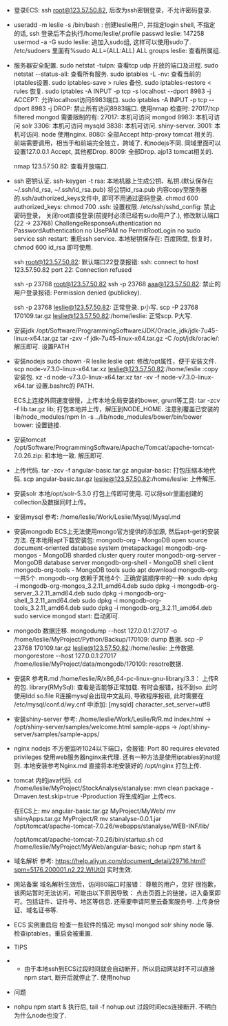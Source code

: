* 登录ECS: ssh root@123.57.50.82,  后改为ssh密钥登录，不允许密码登录.

* useradd -m leslie -s /bin/bash : 创建leslie用户, 并指定login shell, 不指定的话, ssh 登录后不会执行/home/leslie/.profile
  passwd leslie:   147258
  usermod -a -G sudo leslie:  追加入sudo组, 这样可以使用sudo了.  /etc/sudoers 里面有%sudo   ALL=(ALL:ALL) ALL
  groups leslie: 查看所属组.

* 服务器安全配置.
  sudo netstat -tulpn:  查看tcp udp 开放的端口及进程.
  sudo netstat --status-all: 查看所有服务.
  sudo iptables -L -nv:  查看当前的iptables设置.
  sudo iptables-save > rules       备份.
  sudo iptables-restore < rules    恢复.
  sudo iptables -A INPUT -p tcp -s localhost --dport 8983 -j ACCEPT: 允许localhost访问8983端口.
  sudo iptables -A INPUT -p tcp --dport 8983 -j DROP: 禁止所有访问8983端口. 使用nmap 检查时: 27017/tcp filtered mongod
  需要限制的有: 
  27017: 本机可访问  mongod
  8983: 本机可访问 solr
  3306: 本机可访问 mysqld 
  3838: 本机可访问. shiny-server. 
  3001: 本机可访问.  node  使用nginx.
  8080: 全部Accept http-proxy tomcat 相关的. 前端需要调用，相当于和前端完全独立，跨域了. 和nodejs不同. 同域里面可以设置127.0.0.1 Accept, 其他都Drop. 
  8009: 全部Drop. ajp13 tomcat相关的.

  nmap 123.57.50.82: 查看开放端口.

* ssh 密钥认证.
  ssh-keygen -t rsa:  本地机器上生成公钥、私钥.(默认保存在~/.ssh/id_rsa, ~/.ssh/id_rsa.pub)
  将公钥id_rsa.pub 内容copy至服务器的.ssh/authorized_keys文件中, 即可不用通过密码登录.
  chmod 600 authorized_keys:
  chmod 700 .ssh:   设置权限.
  /etc/ssh/sshd_config: 禁止密码登录， 关闭root直接登录(前提时必须已经有sudo用户了.), 修改默认端口(22 -> 23768)
  ChallengeResponseAuthentication no
  PasswordAuthentication no
  UsePAM no
  PermitRootLogin no
  sudo service ssh restart: 重启ssh service.
  本地秘钥保存在: 百度网盘, 恢复时， chmod 600 id_rsa 即可使用.

  ssh root@123.57.50.82: 默认端口22登录报错:
  ssh: connect to host 123.57.50.82 port 22: Connection refused

  ssh -p 23768 root@123.57.50.82
  ssh -p 23768 aaa@123.57.50.82: 禁止的用户登录报错:
  Permission denied (publickey).

  ssh -p 23768 leslie@123.57.50.82: 正常登录. p小写.
  scp -P 23768 170109.tar.gz  leslie@123.57.50.82:/home/leslie: 正常scp. P大写.

* 安装jdk
  /opt/Software/ProgrammingSoftware/JDK/Oracle_jdk/jdk-7u45-linux-x64.tar.gz
  tar -zxv -f jdk-7u45-linux-x64.tar.gz -C /opt/jdk/oracle/:  解压即可. 设置PATH

* 安装nodejs
  sudo chown -R leslie:leslie opt: 修改/opt属性，便于安装文件.
  scp node-v7.3.0-linux-x64.tar.xz leslie@123.57.50.82:/home/leslie  :copy 安装包.
  xz -d node-v7.3.0-linux-x64.tar.xz
  tar -xv -f node-v7.3.0-linux-x64.tar
  设置.bashrc的 PATH.

  ECS上连接外网速度很慢，上传本地全局安装的bower, grunt等工具:
  tar -zcv -f lib.tar.gz lib;  打包本地并上传，解压到NODE_HOME. 注意别覆盖已安装的lib/node_modules/npm
  ln -s ../lib/node_modules/bower/bin/bower bower: 设置链接.

* 安装tomcat
  /opt/Software/ProgrammingSoftware/Apache/Tomcat/apache-tomcat-7.0.26.zip: 和本地一致.
  解压即可.

* 上传代码.
  tar -zcv -f angular-basic.tar.gz angular-basic:  打包压缩本地代码.
  scp angular-basic.tar.gz leslie@123.57.50.82:/home/leslie: 上传解压.

* 安装solr
  本地/opt/solr-5.3.0 打包上传即可使用. 可以将solr里面创建的collection及数据同时上传。

* 安装mysql
  参考: /home/leslie/Work/Leslie/Mysql/Mysql.md

* 安装mongodb
  ECS上无法使用mongo官方提供的添加源, 然后apt-get的安装方法. 
  在本地用apt下载安装包:
   mongodb-org - MongoDB open source document-oriented database system (metapackage)
   mongodb-org-mongos - MongoDB sharded cluster query router
   mongodb-org-server - MongoDB database server
   mongodb-org-shell - MongoDB shell client
   mongodb-org-tools - MongoDB tools
  sudo apt download mongodb-org: 一共5个. mongodb-org 依赖于其他4个. 
  正确安装顺序中的一种:
  sudo dpkg -i mongodb-org-mongos_3.2.11_amd64.deb
  sudo dpkg -i mongodb-org-server_3.2.11_amd64.deb
  sudo dpkg -i mongodb-org-shell_3.2.11_amd64.deb
  sudo dpkg -i mongodb-org-tools_3.2.11_amd64.deb
  sudo dpkg -i mongodb-org_3.2.11_amd64.deb
  sudo service mongod start: 启动即可.

* mongodb 数据迁移.
  mongodump --host 127.0.0.1:27017 -o /home/leslie/MyProject/Python/Backup/170109: dump 数据.
  scp -P 23768 170109.tar.gz  leslie@123.57.50.82:/home/leslie: 上传数据.
  mongorestore --host 127.0.0.1:27017 /home/leslie/MyProject/data/mongodb/170109: resotre数据.

* 安装R
  参考R.md
  /home/leslie/R/x86_64-pc-linux-gnu-library/3.3：  上传R的包.
  library(RMySql): 查看是否能够正常加载. 有时会报错，找不到so.  此时使用ldd  so.file
  R连接mysql会出现中文乱码, 导致程序报错, 此时需要在 /etc/mysql/conf.d/wy.cnf 中添加: 
    [mysqld]
    character_set_server=utf8


* 安装shiny-server
  参考: /home/leslie/Work/Leslie/R/R.md
   index.html -> /opt/shiny-server/samples/welcome.html
   sample-apps -> /opt/shiny-server/samples/sample-apps/

* nginx
  nodejs 不方便监听1024以下端口，会报错: Port 80 requires elevated privileges
  使用web服务器nginx来代理.  还有一种方法是使用iptables的nat规则.
  本地安装参考Nginx.md
  直接将本地安装好的 /opt/nginx 打包上传.

* tomcat 内的java代码.
  cd /home/leslie/MyProject/StockAnalyse/stanalyse: mvn clean package -Dmaven.test.skip=true -Pproduction  将生成的jar 上传ecs.

  在ECS上:
  mv angular-basic.tar.gz  MyProject/MyWeb/
  mv shinyApps.tar.gz MyProject/R
  mv stanalyse-0.0.1.jar /opt/tomcat/apache-tomcat-7.0.26/webapps/stanalyse/WEB-INF/lib/

  /opt/tomcat/apache-tomcat-7.0.26/bin/startup.sh
  cd /home/leslie/MyProject/MyWeb/angular-basic; nohup npm start &


* 域名解析
  参考: https://help.aliyun.com/document_detail/29716.html?spm=5176.200001.n2.22.WlUt0l
  实时生效.

* 网站备案
  域名解析生效后，访问80端口时报错：
  尊敬的用户，您好
    很抱歉，该网站暂时无法访问，可能由以下原因导致：
  点击页面上的链接，进入备案即可。包括证件、证件号、地区等信息. 还需要申请阿里云备案服务号. 上传身份证、域名证书等.

* ECS 实例重启后
  检查一些软件的情况: mysql mongod solr shiny node 等.
  检查iptables，重启会被重置.

* TIPS
- * 由于本地ssh到ECS过段时间就会自动断开，所以启动网站时不可以直接 npm start, 断开后就停止了.  使用nohup 


* 问题
 - nohpu npm start & 执行后, tail -f nohup.out 过段时间ecs连接断开.  不明白为什么node也没了.
